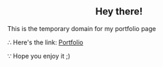 <h2 align="center">Hey there!</h2>

<p align="left">This is the temporary domain for my portfolio page</p>

<p align="left">∴ Here's the link: <a href="https://zslyv.github.io">Portfolio</a> </p>

<p align="left">∵ Hope you enjoy it ;)</p>
